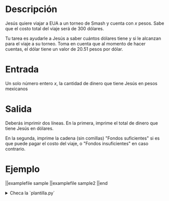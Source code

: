 # Descripción

Jesús quiere viajar a EUA a un torneo de Smash y cuenta con $x$ pesos. Sabe que el costo total del viaje será de $300$ dólares.

Tu tarea es ayudarle a Jesús a saber cuántos dólares tiene y si le alcanzan para el viaje a su torneo. Toma en cuenta que al momento de hacer cuentas, el dólar tiene un valor de $20.51$ pesos por dólar.

# Entrada

Un solo número entero $x$, la cantidad de dinero que tiene Jesús en pesos mexicanos

# Salida

Deberás imprimir dos líneas. En la primera, imprime el total de dinero que tiene Jesús en dólares.

En la segunda, imprime la cadena (sin comillas) "Fondos suficientes" si es que puede pagar el costo del viaje, o "Fondos insuficientes" en caso contrario.

# Ejemplo

||examplefile
sample
||examplefile
sample2
||end

<details><summary>Checa la `plantilla.py`</summary>

{{plantilla.py}}

</details>
